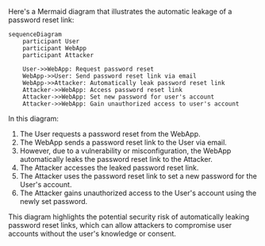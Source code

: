 Here's a Mermaid diagram that illustrates the automatic leakage of a password reset link:

```mermaid
sequenceDiagram
    participant User
    participant WebApp
    participant Attacker

    User->>WebApp: Request password reset
    WebApp->>User: Send password reset link via email
    WebApp->>Attacker: Automatically leak password reset link
    Attacker->>WebApp: Access password reset link
    Attacker->>WebApp: Set new password for user's account
    Attacker->>WebApp: Gain unauthorized access to user's account
```

In this diagram:

1. The User requests a password reset from the WebApp.
2. The WebApp sends a password reset link to the User via email.
3. However, due to a vulnerability or misconfiguration, the WebApp automatically leaks the password reset link to the Attacker.
4. The Attacker accesses the leaked password reset link.
5. The Attacker uses the password reset link to set a new password for the User's account.
6. The Attacker gains unauthorized access to the User's account using the newly set password.

This diagram highlights the potential security risk of automatically leaking password reset links, which can allow attackers to compromise user accounts without the user's knowledge or consent.
